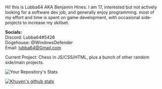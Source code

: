 Hi! this is Lubba64 AKA Benjamin Hines. I am 17, interested but not actively looking for a software dev job, and generally enjoy programming. most of my effort and time is spent on game development, with occasional side-projects to increase my skillset.
         
**Socials:**             
Discord: Lubba64#5426          
Dogehouse: @WindowsDefender           
Email: lubba64@Gmail.com            
         
Current Project: Chess in JS/CSS/HTML, plus a bunch of other random side/main projects.
          
![Your Repository's Stats](https://github-readme-stats.vercel.app/api/top-langs/?username=Lubba-64)        
           
[![Khuyen's github stats](https://github-readme-stats.vercel.app/api?username=Lubba-64&count_private=true&show_icons=true&theme=radical&hide_rank=false)](https://github.com/anuraghazra/github-readme-stats)
